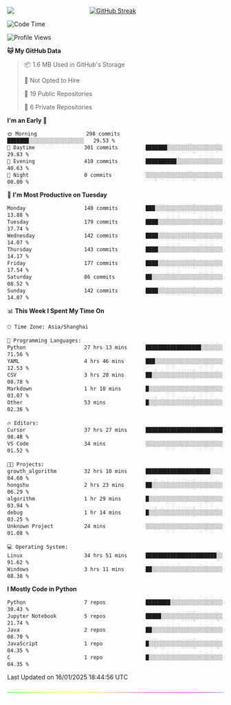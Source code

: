 
<!-- ### Hi there 👋-->
<div>
<!--     <img align="left" src="https://github.com/heartyang520/HeartYang.github.io/blob/main/share/hacker_a.gif?raw=true.gif" width="33%"> -->
<!--       <picture>
    <source media="(prefers-color-scheme: dark)" srcset="https://cdn.jsdelivr.net/gh/sun0225SUN/sun0225SUN/assets/images/coding.gif" />
    <source media="(prefers-color-scheme: light)" srcset="https://cdn.jsdelivr.net/gh/sun0225SUN/sun0225SUN/assets/images/developer.svg" height="225px" />
    <img src="https://cdn.jsdelivr.net/gh/sun0225SUN/sun0225SUN/assets/images/coding.gif" />
  </picture> -->
<!--     <img align="left" src="https://cdn.jsdelivr.net/gh/sun0225SUN/sun0225SUN/assets/images/coding.gif" width="38%"> -->
<!--     <img align="left" src="https://github.com/heartyang520/HeartYang.github.io/blob/main/share/hacker_a.gif?raw=true.gif" width="33%"> -->
    <img align="left" src="https://cdn.jsdelivr.net/gh/sun0225SUN/sun0225SUN/assets/images/coding.gif" width="38%">
    <a href="https://git.io/streak-stats"><img src="https://streak-stats.demolab.com?user=NoyeArk&theme=cobalt&hide_border=true" alt="GitHub Streak" /></a>
</div>  

<!--START_SECTION:waka-->
![Code Time](http://img.shields.io/badge/Code%20Time-70%20hrs-blue)

![Profile Views](http://img.shields.io/badge/Profile%20Views-50-blue)

**🐱 My GitHub Data** 

> 📦 1.6 MB Used in GitHub's Storage 
 > 
> 🚫 Not Opted to Hire
 > 
> 📜 19 Public Repositories 
 > 
> 🔑 6 Private Repositories 
 > 
**I'm an Early 🐤** 

```text
🌞 Morning                298 commits         ███████░░░░░░░░░░░░░░░░░░   29.53 % 
🌆 Daytime                301 commits         ███████░░░░░░░░░░░░░░░░░░   29.83 % 
🌃 Evening                410 commits         ██████████░░░░░░░░░░░░░░░   40.63 % 
🌙 Night                  0 commits           ░░░░░░░░░░░░░░░░░░░░░░░░░   00.00 % 
```
📅 **I'm Most Productive on Tuesday** 

```text
Monday                   140 commits         ███░░░░░░░░░░░░░░░░░░░░░░   13.88 % 
Tuesday                  179 commits         ████░░░░░░░░░░░░░░░░░░░░░   17.74 % 
Wednesday                142 commits         ████░░░░░░░░░░░░░░░░░░░░░   14.07 % 
Thursday                 143 commits         ████░░░░░░░░░░░░░░░░░░░░░   14.17 % 
Friday                   177 commits         ████░░░░░░░░░░░░░░░░░░░░░   17.54 % 
Saturday                 86 commits          ██░░░░░░░░░░░░░░░░░░░░░░░   08.52 % 
Sunday                   142 commits         ████░░░░░░░░░░░░░░░░░░░░░   14.07 % 
```


📊 **This Week I Spent My Time On** 

```text
🕑︎ Time Zone: Asia/Shanghai

💬 Programming Languages: 
Python                   27 hrs 13 mins      ██████████████████░░░░░░░   71.56 % 
YAML                     4 hrs 46 mins       ███░░░░░░░░░░░░░░░░░░░░░░   12.53 % 
CSV                      3 hrs 20 mins       ██░░░░░░░░░░░░░░░░░░░░░░░   08.78 % 
Markdown                 1 hr 10 mins        █░░░░░░░░░░░░░░░░░░░░░░░░   03.07 % 
Other                    53 mins             █░░░░░░░░░░░░░░░░░░░░░░░░   02.36 % 

🔥 Editors: 
Cursor                   37 hrs 27 mins      █████████████████████████   98.48 % 
VS Code                  34 mins             ░░░░░░░░░░░░░░░░░░░░░░░░░   01.52 % 

🐱‍💻 Projects: 
growth_algorithm         32 hrs 10 mins      █████████████████████░░░░   84.60 % 
hongshu                  2 hrs 23 mins       ██░░░░░░░░░░░░░░░░░░░░░░░   06.29 % 
algorithm                1 hr 29 mins        █░░░░░░░░░░░░░░░░░░░░░░░░   03.94 % 
debug                    1 hr 14 mins        █░░░░░░░░░░░░░░░░░░░░░░░░   03.25 % 
Unknown Project          24 mins             ░░░░░░░░░░░░░░░░░░░░░░░░░   01.08 % 

💻 Operating System: 
Linux                    34 hrs 51 mins      ███████████████████████░░   91.62 % 
Windows                  3 hrs 11 mins       ██░░░░░░░░░░░░░░░░░░░░░░░   08.38 % 
```

**I Mostly Code in Python** 

```text
Python                   7 repos             ████████░░░░░░░░░░░░░░░░░   30.43 % 
Jupyter Notebook         5 repos             █████░░░░░░░░░░░░░░░░░░░░   21.74 % 
Java                     2 repos             ██░░░░░░░░░░░░░░░░░░░░░░░   08.70 % 
JavaScript               1 repo              █░░░░░░░░░░░░░░░░░░░░░░░░   04.35 % 
C                        1 repo              █░░░░░░░░░░░░░░░░░░░░░░░░   04.35 % 
```




 Last Updated on 16/01/2025 18:44:56 UTC
<!--END_SECTION:waka-->

<!--     ![NoyeArk's github stats](https://github-readme-stats.vercel.app/api?username=NoyeArk&show_icons=true) -->

<img src="https://github.com/heartyang520/HeartYang.github.io/blob/main/share/paomaxian.gif?raw=true" height="30" width="100%">

<!--
**NoyeArk/NoyeArk** is a ✨ _special_ ✨ repository because its `README.md` (this file) appears on your GitHub profile.

Here are some ideas to get you started:

- 🔭 I’m currently working on ...
- 🌱 I’m currently learning ...
- 👯 I’m looking to collaborate on ...
- 🤔 I’m looking for help with ...
- 💬 Ask me about ...
- 📫 How to reach me: ...
- 😄 Pronouns: ...
- ⚡ Fun fact: ...
-->
